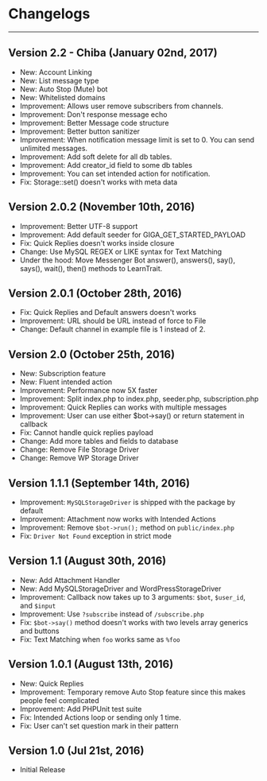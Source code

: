 # Changelogs
---
## Version 2.2 - Chiba (January 02nd, 2017)
- New: Account Linking
- New: List message type
- New: Auto Stop (Mute) bot
- New: Whitelisted domains
- Improvement: Allows user remove subscribers from channels.
- Improvement: Don't response message echo
- Improvement: Better Message code structure
- Improvement: Better button sanitizer
- Improvement: When notification message limit is set to 0. You can send unlimited messages.
- Improvement: Add soft delete for all db tables.
- Improvement: Add creator_id field to some db tables
- Improvement: You can set intended action for notification.
- Fix: Storage::set() doesn't works with meta data

## Version 2.0.2 (November 10th, 2016)
- Improvement: Better UTF-8 support 
- Improvement: Add default seeder for GIGA_GET_STARTED_PAYLOAD
- Fix: Quick Replies doesn't works inside closure
- Change: Use MySQL REGEX or LIKE syntax for Text Matching
- Under the hood: Move Messenger Bot answer(), answers(), say(), says(), wait(), then() methods to LearnTrait.

## Version 2.0.1 (October 28th, 2016)
- Fix: Quick Replies and Default answers doesn't works
- Improvement: URL should be URL instead of force to File
- Change: Default channel in example file is 1 instead of 2.

## Version 2.0 (October 25th, 2016)
- New: Subscription feature
- New: Fluent intended action
- Improvement: Performance now 5X faster
- Improvement: Split index.php to index.php, seeder.php, subscription.php
- Improvement: Quick Replies can works with multiple messages
- Improvement: User can use either $bot->say() or return statement in callback
- Fix: Cannot handle quick replies payload
- Change: Add more tables and fields to database
- Change: Remove File Storage Driver
- Change: Remove WP Storage Driver

## Version 1.1.1 (September 14th, 2016)
- Improvement: `MySQLStorageDriver` is shipped with the package by default
- Improvement: Attachment now works with Intended Actions
- Improvement: Remove `$bot->run();` method on `public/index.php`
- Fix: `Driver Not Found` exception in strict mode

## Version 1.1 (August 30th, 2016)
- New: Add Attachment Handler
- New: Add MySQLStorageDriver and WordPressStorageDriver
- Improvement: Callback now takes up to 3 arguments: `$bot`, `$user_id`, and `$input`
- Improvement: Use `?subscribe` instead of `/subscribe.php`
- Fix: `$bot->say()` method doesn't works with two levels array generics and buttons
- Fix: Text Matching when `foo` works same as `%foo`

## Version 1.0.1 (August 13th, 2016)
- New: Quick Replies
- Improvement: Temporary remove Auto Stop feature since this makes people feel complicated
- Improvement: Add PHPUnit test suite
- Fix: Intended Actions loop or sending only 1 time.
- Fix: User can't set question mark in their pattern

## Version 1.0 (Jul 21st, 2016)
- Initial Release